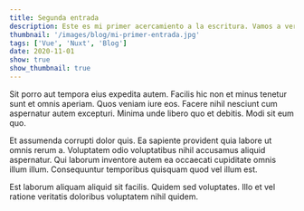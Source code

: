 ```yaml
---
title: Segunda entrada
description: Este es mi primer acercamiento a la escritura. Vamos a ver qué tal me sale...
thumbnail: '/images/blog/mi-primer-entrada.jpg'
tags: ['Vue', 'Nuxt', 'Blog']
date: 2020-11-01
show: true
show_thumbnail: true
---
```


Sit porro aut tempora eius expedita autem. Facilis hic non et minus tenetur sunt et omnis aperiam. Quos veniam iure eos. Facere nihil nesciunt cum aspernatur autem excepturi. Minima unde libero quo et debitis. Modi sit eum quo.

Et assumenda corrupti dolor quis. Ea sapiente provident quia labore ut omnis rerum a. Voluptatem odio voluptatibus nihil accusamus aliquid aspernatur. Qui laborum inventore autem ea occaecati cupiditate omnis illum illum. Consequuntur temporibus quisquam quod vel illum est.

Est laborum aliquam aliquid sit facilis. Quidem sed voluptates. Illo et vel ratione veritatis doloribus voluptatem nihil quidem.
